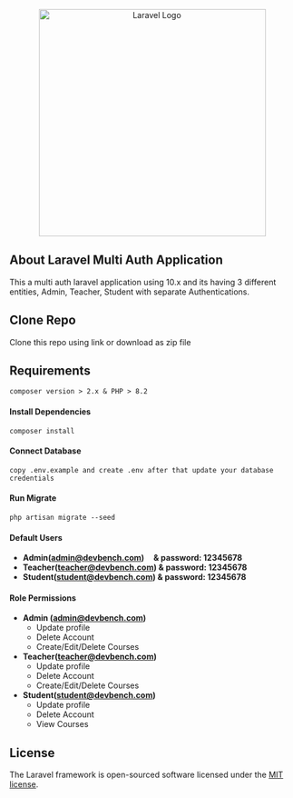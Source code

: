 <p align="center"><a href="https://laravel.com" target="_blank"><img src="https://raw.githubusercontent.com/laravel/art/master/logo-lockup/5%20SVG/2%20CMYK/1%20Full%20Color/laravel-logolockup-cmyk-red.svg" width="400" alt="Laravel Logo"></a></p>



## About Laravel Multi Auth Application

This a multi auth laravel application using 10.x and its having 3 different entities, Admin, Teacher, Student with separate Authentications.

## Clone Repo

Clone this repo using link or download as zip file

## Requirements

``
composer version > 2.x & PHP > 8.2
``

#### Install Dependencies

``
composer install
``

#### Connect Database

``
copy .env.example and create .env after that update your database credentials
``

#### Run Migrate

``
php artisan migrate --seed
``

#### Default Users

- **Admin(admin@devbench.com) &nbsp;&nbsp;&nbsp; & password: 12345678**
- **Teacher(teacher@devbench.com) & password: 12345678**
- **Student(student@devbench.com) & password: 12345678**

#### Role Permissions

- **Admin (admin@devbench.com)**
  - Update profile
  - Delete Account
  - Create/Edit/Delete Courses
- **Teacher(teacher@devbench.com)**
    - Update profile
    - Delete Account
    - Create/Edit/Delete Courses
- **Student(student@devbench.com)**
    - Update profile
    - Delete Account
    - View Courses



## License

The Laravel framework is open-sourced software licensed under the [MIT license](https://opensource.org/licenses/MIT).
